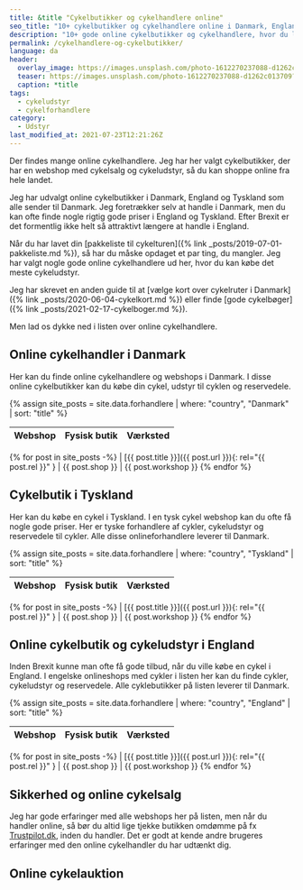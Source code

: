 ```yaml
---
title: &title "Cykelbutikker og cykelhandlere online"
seo_title: "10+ cykelbutikker og cykelhandlere online i Danmark, England og Tyskland"
description: "10+ gode online cykelbutikker og cykelhandlere, hvor du let kan købe cykeludstyr til gode priser. Webshops i Danmark, Tyskland og England."
permalink: /cykelhandlere-og-cykelbutikker/
language: da
header:
  overlay_image: https://images.unsplash.com/photo-1612270237088-d1262c013709?ixid=MnwxMjA3fDB8MHxwaG90by1wYWdlfHx8fGVufDB8fHx8&ixlib=rb-1.2.1&auto=format&fit=crop&w=1920&q=80
  teaser: https://images.unsplash.com/photo-1612270237088-d1262c013709?ixid=MnwxMjA3fDB8MHxwaG90by1wYWdlfHx8fGVufDB8fHx8&ixlib=rb-1.2.1&auto=format&fit=crop&w=400&q=80
  caption: *title
tags:
  - cykeludstyr
  - cykelforhandlere
category:
  - Udstyr
last_modified_at: 2021-07-23T12:21:26Z
---
```


Der findes mange online cykelhandlere. Jeg har her valgt cykelbutikker, der har en webshop med cykelsalg og cykeludstyr, så du kan shoppe online fra hele landet.

Jeg har udvalgt online cykelbutikker i Danmark, England og Tyskland som alle sender til Danmark. Jeg foretrækker selv at handle i Danmark, men du kan ofte finde nogle rigtig gode priser i England og Tyskland. Efter Brexit er det formentlig ikke helt så attraktivt længere at handle i England.

Når du har lavet din [pakkeliste til cykelturen]({% link _posts/2019-07-01-pakkeliste.md %}), så har du måske opdaget et par ting, du mangler. Jeg har valgt nogle gode online cykelhandlere ud her, hvor du kan købe det meste cykeludstyr.

Jeg har skrevet en anden guide til at [vælge kort over cykelruter i Danmark]({% link _posts/2020-06-04-cykelkort.md %}) eller finde [gode cykelbøger]({% link _posts/2021-02-17-cykelboger.md %}).

Men lad os dykke ned i listen over online cykelhandlere.

## Online cykelhandler i Danmark

Her kan du finde online cykelhandlere og webshops i Danmark. I disse online cykelbutikker kan du købe din cykel, udstyr til cyklen og reservedele.

{% assign site_posts = site.data.forhandlere | where: "country", "Danmark" | sort: "title" %}

| Webshop | Fysisk butik | Værksted |
|-|-|-|
{% for post in site_posts -%}
| [{{ post.title }}]({{ post.url }}){: rel="{{ post.rel }}" } | {{ post.shop }} | {{ post.workshop }}
{% endfor %}

## Cykelbutik i Tyskland

Her kan du købe en cykel i Tyskland. I en tysk cykel webshop kan du ofte få nogle gode priser. Her er tyske forhandlere af cykler, cykeludstyr og reservedele til cykler. Alle disse onlineforhandlere leverer til Danmark.

{% assign site_posts = site.data.forhandlere | where: "country", "Tyskland" | sort: "title" %}

| Webshop | Fysisk butik | Værksted |
|-|-|-|
{% for post in site_posts -%}
| [{{ post.title }}]({{ post.url }}){: rel="{{ post.rel }}" } | {{ post.shop }} | {{ post.workshop }}
{% endfor %}

## Online cykelbutik og cykeludstyr i England

Inden Brexit kunne man ofte få gode tilbud, når du ville købe en cykel i England. I engelske onlineshops med cykler i listen her kan du finde cykler, cykeludstyr og reservedele. Alle cyklebutikker på listen leverer til Danmark.

{% assign site_posts = site.data.forhandlere | where: "country", "England" | sort: "title" %}

| Webshop | Fysisk butik | Værksted |
|-|-|-|
{% for post in site_posts -%}
| [{{ post.title }}]({{ post.url }}){: rel="{{ post.rel }}" } | {{ post.shop }} | {{ post.workshop }}
{% endfor %}

## Sikkerhed og online cykelsalg

Jeg har gode erfaringer med alle webshops her på listen, men når du handler online, så bør du altid lige tjekke butikken omdømme på fx [Trustpilot.dk](https://www.trustpilot.dk), inden du handler. Det er godt at kende andre brugeres erfaringer med den online cykelhandler du har udtænkt dig.

## Online cykelauktion
